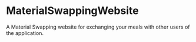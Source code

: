 # MaterialSwappingWebsite
A Material Swapping website for exchanging your meals with other users of the application. 

